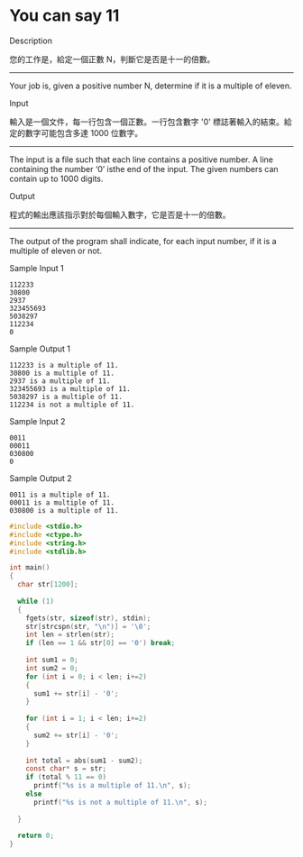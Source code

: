 # You can say 11

Description

您的工作是，給定一個正數 N，判斷它是否是十一的倍數。

- ------------------------------------------------------------------------------

Your job is, given a positive number N, determine if it is a multiple of eleven.

Input

輸入是一個文件，每一行包含一個正數。一行包含數字 '0' 標誌著輸入的結束。給定的數字可能包含多達 1000 位數字。

- ------------------------------------------------------------------------------

The input is a file such that each line contains a positive number. A line containing the number ‘0’ isthe end of the input. The given numbers can contain up to 1000 digits.

Output

程式的輸出應該指示對於每個輸入數字，它是否是十一的倍數。

- ------------------------------------------------------------------------------

The output of the program shall indicate, for each input number, if it is a multiple of eleven or not.

Sample Input 1

```
112233
30800
2937
323455693
5038297
112234
0
```

Sample Output 1

```
112233 is a multiple of 11.
30800 is a multiple of 11.
2937 is a multiple of 11.
323455693 is a multiple of 11.
5038297 is a multiple of 11.
112234 is not a multiple of 11.
```

Sample Input 2

```
0011
00011
030800
0
```

Sample Output 2

```
0011 is a multiple of 11.
00011 is a multiple of 11.
030800 is a multiple of 11.
```

```c
#include <stdio.h>
#include <ctype.h>
#include <string.h>
#include <stdlib.h>

int main()
{
  char str[1200];
  
  while (1)
  {
    fgets(str, sizeof(str), stdin);
    str[strcspn(str, "\n")] = '\0';
    int len = strlen(str);
    if (len == 1 && str[0] == '0') break;
    
    int sum1 = 0;
    int sum2 = 0;
    for (int i = 0; i < len; i+=2)
    {
      sum1 += str[i] - '0';
    }
    
    for (int i = 1; i < len; i+=2)
    {
      sum2 += str[i] - '0';
    }
    
    int total = abs(sum1 - sum2);
    const char* s = str;
    if (total % 11 == 0)
      printf("%s is a multiple of 11.\n", s);
    else
      printf("%s is not a multiple of 11.\n", s);
      
  }
  
  return 0;
}

```